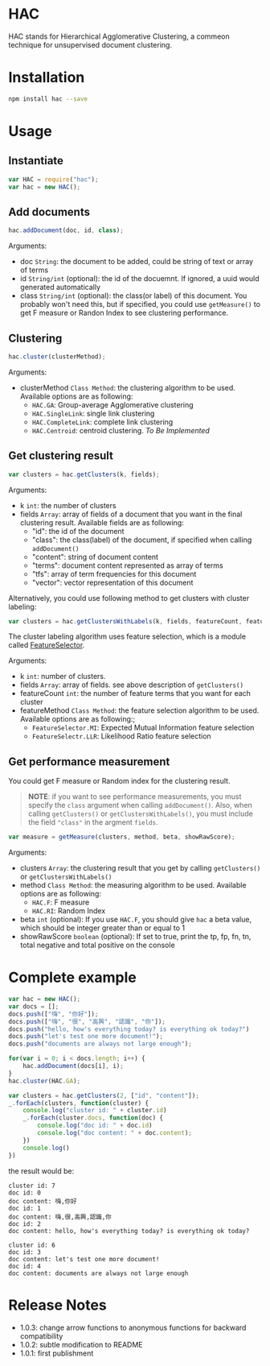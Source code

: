# HAC

HAC stands for Hierarchical Agglomerative Clustering, a commeon technique for unsupervised document clustering.


# Installation

```bash
npm install hac --save
```

# Usage

## Instantiate

```javascript
var HAC = require("hac");
var hac = new HAC();
```

## Add documents

```javascript
hac.addDocument(doc, id, class);
```

Arguments:

* doc `String`: the document to be added, could be string of text or array of terms
* id `String/int` (optional): the id of the docuemnt. If ignored, a uuid would generated automatically
* class `String/int` (optional): the class(or label) of this document. You probably won't need this,
 but if specified, you could use `getMeasure()` to get F measure or Randon Index to see clustering performance.

## Clustering

```javascript
hac.cluster(clusterMethod);
```

Arguments:

* clusterMethod `Class Method`: the clustering algorithm to be used. Available options are as following:
    + `HAC.GA`: Group-average Agglomerative clustering
    + `HAC.SingleLink`: single link clustering
    + `HAC.CompleteLink`: complete link clustering
    + `HAC.Centroid`: centroid clustering. *To Be Implemented*

## Get clustering result

```javascript
var clusters = hac.getClusters(k, fields);
```

Arguments:

* k `int`: the number of clusters
* fields `Array`: array of fields of a document that you want in the final clustering result. Available fields are as following:
    + "id": the id of the document
    + "class": the class(label) of the document, if specified when calling `addDocument()`
    + "content": string of document content
    + "terms": document content represented as array of terms
    + "tfs": array of term frequencies for this document
    + "vector": vector representation of this document


Alternatively, you could use following method to get clusters with cluster labeling:
```javascript
var clusters = hac.getClustersWithLabels(k, fields, featureCount, featureMethod);
```


The cluster labeling algorithm uses feature selection, which is a module called [FeatureSelector](https://github.com/roackb2/feature-selector).


Arguments:

* k `int`: number of clusters.
* fields `Array`: array of fields. see above description of `getClusters()`
* featureCount `int`: the number of feature terms that you want for each cluster
* featureMethod `Class Method`: the feature selection algorithm to be used. Available options are as following:;
    + `FeatureSelector.MI`: Expected Mutual Information feature selection
    + `FeatureSelectr.LLR`: Likelihood Ratio feature selection

## Get performance measurement

You could get F measure or Random index for the clustering result.

> **NOTE**: if you want to see performance measurements, you must specify the `class` argument when calling `addDocument()`.
Also, when calling `getClusters()` or `getClustersWithLabels()`, you must include the field `"class"` in the argment `fields`.

```javascript
var measure = getMeasure(clusters, method, beta, showRawScore);
```

Arguments:

* clusters `Array`: the clustering result that you get by calling `getClusters()` or `getClustersWithLabels()`
* method `Class Method`: the measuring algorithm to be used. Available options are as following:
    + `HAC.F`: F measure
    + `HAC.RI`: Random Index
* beta `int` (optional): If you use `HAC.F`, you should give `hac` a beta value, which should be integer greater than or equal to 1
* showRawScore `boolean` (optional): If set to true, print the tp, fp, fn, tn, total negative and total positive on the console

# Complete example

```javascript
var hac = new HAC();
var docs = [];
docs.push(["嗨", "你好"]);
docs.push(["嗨", "很", "高興", "認識", "你"]);
docs.push("hello, how's everything today? is everything ok today?")
docs.push("let's test one more document!");
docs.push("documents are always not large enough");

for(var i = 0; i < docs.length; i++) {
    hac.addDocument(docs[i], i);
}
hac.cluster(HAC.GA);

var clusters = hac.getClusters(2, ["id", "content"]);
_.forEach(clusters, function(cluster) {
    console.log("cluster id: " + cluster.id)
    _.forEach(cluster.docs, function(doc) {
        console.log("doc id: " + doc.id)
        console.log("doc content: " + doc.content);
    })
    console.log()
})
```

the result would be:

```
cluster id: 7
doc id: 0
doc content: 嗨,你好
doc id: 1
doc content: 嗨,很,高興,認識,你
doc id: 2
doc content: hello, how's everything today? is everything ok today?

cluster id: 6
doc id: 3
doc content: let's test one more document!
doc id: 4
doc content: documents are always not large enough
```

# Release Notes

* 1.0.3: change arrow functions to anonymous functions for backward compatibility
* 1.0.2: subtle modification to README
* 1.0.1: first publishment
